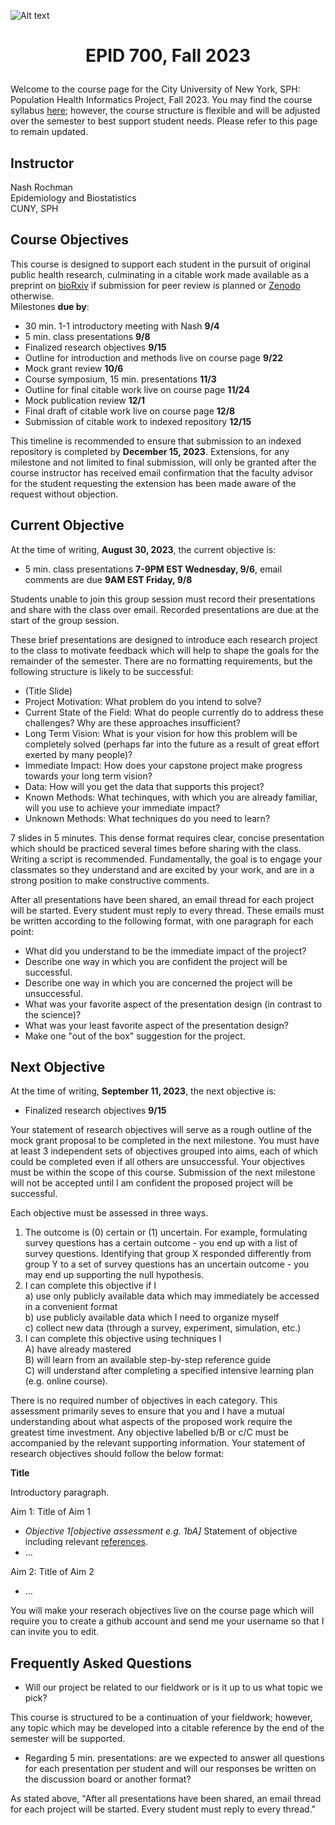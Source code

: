 ![Alt text](https://github.com/evoheal/EPID-700-Fall-2023/blob/main/CUNYbannerImage.png)
# <p align="center">EPID 700, Fall 2023</p>

Welcome to the course page for the City University of New York, SPH: Population Health Informatics Project, Fall 2023. You may find the course syllabus [here](https://github.com/evoheal/EPID-700-Fall-2023/blob/main/EPID%20700%20Syllabus%20Fall%202023.pdf); however, the course structure is flexible and will be adjusted over the semester to best support student needs. Please refer to this page to remain updated.

## Instructor
Nash Rochman<br/>
Epidemiology and Biostatistics<br/>
CUNY, SPH

## Course Objectives

This course is designed to support each student in the pursuit of original public health research, culminating in a citable work made available as a preprint on [bioRxiv](https://www.biorxiv.org/) if submission for peer review is planned or [Zenodo](https://zenodo.org/) otherwise.<br/>
Milestones **due by**:

* 30 min. 1-1 introductory meeting with Nash **9/4**
* 5 min. class presentations **9/8**
* Finalized research objectives **9/15**
* Outline for introduction and methods live on course page **9/22**
* Mock grant review **10/6**
* Course symposium, 15 min. presentations **11/3**
* Outline for final citable work live on course page **11/24**
* Mock publication review **12/1**
* Final draft of citable work live on course page **12/8**
* Submission of citable work to indexed repository **12/15**

This timeline is recommended to ensure that submission to an indexed repository is completed by **December 15, 2023**. Extensions, for any milestone and not limited to final submission, will only be granted after the course instructor has received email confirmation that the faculty advisor for the student requesting the extension has been made aware of the request without objection.

## Current Objective
At the time of writing, **August 30, 2023**, the current objective is:
* 5 min. class presentations **7-9PM EST Wednesday, 9/6**, email comments are due **9AM EST Friday, 9/8**

Students unable to join this group session must record their presentations and share with the class over email. Recorded presentations are due at the start of the group session.<br/>

These brief presentations are designed to introduce each research project to the class to motivate feedback which will help to shape the goals for the remainder of the semester. There are no formatting requirements, but the following structure is likely to be successful:

* (Title Slide)
* Project Motivation: What problem do you intend to solve?
* Current State of the Field: What do people currently do to address these challenges? Why are these approaches insufficient?
* Long Term Vision: What is your vision for how this problem will be completely solved (perhaps far into the future as a result of great effort exerted by many people)?
* Immediate Impact: How does your capstone project make progress towards your long term vision?
* Data: How will you get the data that supports this project?
* Known Methods: What techinques, with which you are already familiar, will you use to achieve your immediate impact?
* Unknown Methods: What techniques do you need to learn?

7 slides in 5 minutes. This dense format requires clear, concise presentation which should be practiced several times before sharing with the class. Writing a script is recommended. Fundamentally, the goal is to engage your classmates so they understand and are excited by your work, and are in a strong position to make constructive comments.<br/>

After all presentations have been shared, an email thread for each project will be started. Every student must reply to every thread. These emails must be written according to the following format, with one paragraph for each point:

* What did you understand to be the immediate impact of the project?
* Describe one way in which you are confident the project will be successful.
* Describe one way in which you are concerned the project will be unsuccessful.
* What was your favorite aspect of the presentation design (in contrast to the science)?
* What was your least favorite aspect of the presentation design?
* Make one "out of the box" suggestion for the project.


## Next Objective
At the time of writing, **September 11, 2023**, the next objective is:
* Finalized research objectives **9/15**

Your statement of research objectives will serve as a rough outline of the mock grant proposal to be completed in the next milestone. You must have at least 3 independent sets of objectives grouped into aims, each of which could be completed even if all others are unsuccessful. Your objectives must be within the scope of this course. Submission of the next milestone will not be accepted until I am confident the proposed project will be successful.</br>

Each objective must be assessed in three ways.</br>

1) The outcome is (0) certain or (1) uncertain. For example, formulating survey questions has a certain outcome - you end up with a list of survey questions. Identifying that group X responded differently from group Y to a set of survey questions has an uncertain outcome - you may end up supporting the null hypothesis.
2) I can complete this objective if I<br/>
   a) use only publicly available data which may immediately be accessed in a convenient format<br/>
   b) use publicly available data which I need to organize myself<br/>
   c) collect new data (through a survey, experiment, simulation, etc.)<br/>
4) I can complete this objective using techniques I<br/>
   A) have already mastered<br/>
   B) will learn from an available step-by-step reference guide<br/>
   C) will understand after completing a specified intensive learning plan (e.g. online course).<br/>

There is no required number of objectives in each category. This assessment primarily seves to ensure that you and I have a mutual understanding about what aspects of the proposed work require the greatest time investment. Any objective labelled b/B or c/C must be accompanied by the relevant supporting information. Your statement of research objectives should follow the below format:</br>

**Title**</br>

Introductory paragraph.</br>

Aim 1: Title of Aim 1

* *Objective 1[objective assessment e.g. 1bA]* Statement of objective including relevant [references](https://www.wikipedia.org/).
* ...

Aim 2: Title of Aim 2

* ...

You will make your reserach objectives live on the course page which will require you to create a github account and send me your username so that I can invite you to edit.






## Frequently Asked Questions
* Will our project be related to our fieldwork or is it up to us what topic we pick?

This course is structured to be a continuation of your fieldwork; however, any topic which may be developed into a citable reference by the end of the semester will be supported.

* Regarding 5 min. presentations: are we expected to answer all questions for each presentation per student and will our responses be written on the discussion board or another format?

As stated above, "After all presentations have been shared, an email thread for each project will be started. Every student must reply to every thread."
